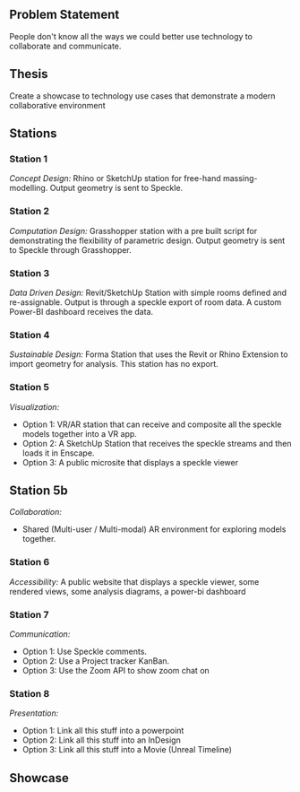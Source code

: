 ## Problem Statement
People don't know all the ways we could better use technology to collaborate and communicate.

## Thesis
Create a showcase to technology use cases that demonstrate a modern collaborative environment

## Stations

### Station 1
*Concept Design:* Rhino or SketchUp station for free-hand massing-modelling.
Output geometry is sent to Speckle.

### Station 2
*Computation Design:* Grasshopper station with a pre built script for demonstrating the flexibility of parametric design.
Output geometry is sent to Speckle through Grasshopper.

### Station 3
*Data Driven Design:* Revit/SketchUp Station with simple rooms defined and re-assignable. Output is through a speckle export of room data. A custom Power-BI dashboard receives the data.

### Station 4
*Sustainable Design:* Forma Station that uses the Revit or Rhino Extension to import geometry for analysis. This station has no export.

### Station 5
*Visualization:*
- Option 1: VR/AR station that can receive and composite all the speckle models together into a VR app.
- Option 2: A SketchUp Station that receives the speckle streams and then loads it in Enscape.
- Option 3: A public microsite that displays a speckle viewer

## Station 5b
*Collaboration:*
- Shared (Multi-user / Multi-modal) AR environment for exploring models together.

### Station 6
*Accessibility:* A public website that displays a speckle viewer, some rendered views, some analysis diagrams, a power-bi dashboard

### Station 7
*Communication:* 
- Option 1: Use Speckle comments.
- Option 2: Use a Project tracker KanBan.
- Option 3: Use the Zoom API to show zoom chat on 

### Station 8
*Presentation:*
- Option 1: Link all this stuff into a powerpoint
- Option 2: Link all this stuff into an InDesign
- Option 3: Link all this stuff into a Movie (Unreal Timeline)

## Showcase

